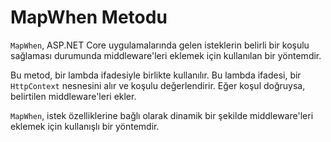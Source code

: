 # MapWhen Metodu

`MapWhen`, ASP.NET Core uygulamalarında gelen isteklerin belirli bir koşulu sağlaması durumunda middleware'leri eklemek için kullanılan bir yöntemdir.

Bu metod, bir lambda ifadesiyle birlikte kullanılır. Bu lambda ifadesi, bir `HttpContext` nesnesini alır ve koşulu değerlendirir. Eğer koşul doğruysa, belirtilen middleware'leri ekler.

`MapWhen`, istek özelliklerine bağlı olarak dinamik bir şekilde middleware'leri eklemek için kullanışlı bir yöntemdir.
